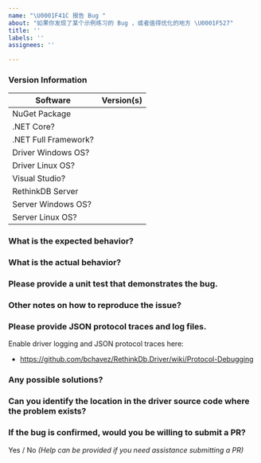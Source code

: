 ```yaml
---
name: "\U0001F41C 报告 Bug "
about: "如果你发现了某个示例练习的 Bug ，或者值得优化的地方 \U0001F527"
title: ''
labels: ''
assignees: ''

---
```


### Version Information
| Software                       | Version(s) |
| ------------------------| ---------- |
| NuGet Package             |                 |
| .NET Core?                    |                 |
| .NET Full Framework?    |                 |
| Driver Windows OS?     |                 |
| Driver Linux OS?           |                 |
| Visual Studio?               |                 |
| RethinkDB Server          |                 |
| Server Windows OS?     |                 |
| Server Linux OS?           |                 |

### What is the expected behavior?

### What is the actual behavior?

### Please provide a unit test that demonstrates the bug.

### Other notes on how to reproduce the issue?

### Please provide JSON protocol traces and log files.

Enable driver logging and JSON protocol traces here:
* https://github.com/bchavez/RethinkDb.Driver/wiki/Protocol-Debugging

### Any possible solutions?

### Can you identify the location in the driver source code where the problem exists?

### If the bug is confirmed, would you be willing to submit a PR?

Yes / No _(Help can be provided if you need assistance submitting a PR)_

